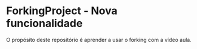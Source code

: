 # ForkingProject - Nova funcionalidade
O propósito deste repositório é aprender a usar o forking com a vídeo aula.
